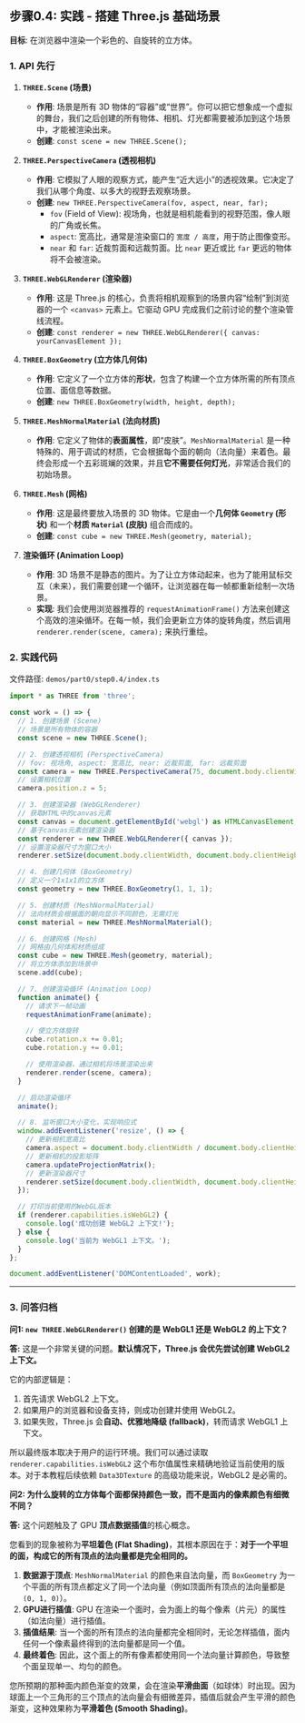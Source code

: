 ## 步骤0.4: 实践 - 搭建 Three.js 基础场景

**目标**: 在浏览器中渲染一个彩色的、自旋转的立方体。

### **1. API 先行**

1.  **`THREE.Scene` (场景)**

    - **作用**: 场景是所有 3D 物体的“容器”或“世界”。你可以把它想象成一个虚拟的舞台，我们之后创建的所有物体、相机、灯光都需要被添加到这个场景中，才能被渲染出来。
    - **创建**: `const scene = new THREE.Scene();`

2.  **`THREE.PerspectiveCamera` (透视相机)**

    - **作用**: 它模拟了人眼的观察方式，能产生“近大远小”的透视效果。它决定了我们从哪个角度、以多大的视野去观察场景。
    - **创建**: `new THREE.PerspectiveCamera(fov, aspect, near, far);`
      - `fov` (Field of View): 视场角，也就是相机能看到的视野范围，像人眼的广角或长焦。
      - `aspect`: 宽高比，通常是渲染窗口的 `宽度 / 高度`，用于防止图像变形。
      - `near` 和 `far`: 近裁剪面和远裁剪面。比 `near` 更近或比 `far` 更远的物体将不会被渲染。

3.  **`THREE.WebGLRenderer` (渲染器)**

    - **作用**: 这是 Three.js 的核心，负责将相机观察到的场景内容“绘制”到浏览器的一个 `<canvas>` 元素上。它驱动 GPU 完成我们之前讨论的整个渲染管线流程。
    - **创建**: `const renderer = new THREE.WebGLRenderer({ canvas: yourCanvasElement });`

4.  **`THREE.BoxGeometry` (立方体几何体)**

    - **作用**: 它定义了一个立方体的**形状**，包含了构建一个立方体所需的所有顶点位置、面信息等数据。
    - **创建**: `new THREE.BoxGeometry(width, height, depth);`

5.  **`THREE.MeshNormalMaterial` (法向材质)**

    - **作用**: 它定义了物体的**表面属性**，即“皮肤”。`MeshNormalMaterial` 是一种特殊的、用于调试的材质，它会根据每个面的朝向（法向量）来着色。最终会形成一个五彩斑斓的效果，并且**它不需要任何灯光**，非常适合我们的初始场景。

6.  **`THREE.Mesh` (网格)**

    - **作用**: 这是最终要放入场景的 3D 物体。它是由一个**几何体 `Geometry` (形状)** 和一个**材质 `Material` (皮肤)** 组合而成的。
    - **创建**: `const cube = new THREE.Mesh(geometry, material);`

7.  **渲染循环 (Animation Loop)**
    - **作用**: 3D 场景不是静态的图片。为了让立方体动起来，也为了能用鼠标交互（未来），我们需要创建一个循环，让浏览器在每一帧都重新绘制一次场景。
    - **实现**: 我们会使用浏览器推荐的 `requestAnimationFrame()` 方法来创建这个高效的渲染循环。在每一帧，我们会更新立方体的旋转角度，然后调用 `renderer.render(scene, camera);` 来执行重绘。

### **2. 实践代码**

文件路径: `demos/part0/step0.4/index.ts`

```typescript
import * as THREE from 'three';

const work = () => {
  // 1. 创建场景 (Scene)
  // 场景是所有物体的容器
  const scene = new THREE.Scene();

  // 2. 创建透视相机 (PerspectiveCamera)
  // fov: 视场角, aspect: 宽高比, near: 近裁剪面, far: 远裁剪面
  const camera = new THREE.PerspectiveCamera(75, document.body.clientWidth / document.body.clientHeight, 0.1, 1000);
  // 设置相机位置
  camera.position.z = 5;

  // 3. 创建渲染器 (WebGLRenderer)
  // 获取HTML中的canvas元素
  const canvas = document.getElementById('webgl') as HTMLCanvasElement;
  // 基于canvas元素创建渲染器
  const renderer = new THREE.WebGLRenderer({ canvas });
  // 设置渲染器尺寸为窗口大小
  renderer.setSize(document.body.clientWidth, document.body.clientHeight);

  // 4. 创建几何体 (BoxGeometry)
  // 定义一个1x1x1的立方体
  const geometry = new THREE.BoxGeometry(1, 1, 1);

  // 5. 创建材质 (MeshNormalMaterial)
  // 法向材质会根据面的朝向显示不同颜色，无需灯光
  const material = new THREE.MeshNormalMaterial();

  // 6. 创建网格 (Mesh)
  // 网格由几何体和材质组成
  const cube = new THREE.Mesh(geometry, material);
  // 将立方体添加到场景中
  scene.add(cube);

  // 7. 创建渲染循环 (Animation Loop)
  function animate() {
    // 请求下一帧动画
    requestAnimationFrame(animate);

    // 使立方体旋转
    cube.rotation.x += 0.01;
    cube.rotation.y += 0.01;

    // 使用渲染器，通过相机将场景渲染出来
    renderer.render(scene, camera);
  }

  // 启动渲染循环
  animate();

  // 8. 监听窗口大小变化，实现响应式
  window.addEventListener('resize', () => {
    // 更新相机宽高比
    camera.aspect = document.body.clientWidth / document.body.clientHeight;
    // 更新相机的投影矩阵
    camera.updateProjectionMatrix();
    // 更新渲染器尺寸
    renderer.setSize(document.body.clientWidth, document.body.clientHeight);
  });

  // 打印当前使用的WebGL版本
  if (renderer.capabilities.isWebGL2) {
    console.log('成功创建 WebGL2 上下文!');
  } else {
    console.log('当前为 WebGL1 上下文。');
  }
};

document.addEventListener('DOMContentLoaded', work);
```

---

### **3. 问答归档**

**问1: `new THREE.WebGLRenderer()` 创建的是 WebGL1 还是 WebGL2 的上下文？**

**答:**
这是一个非常关键的问题。**默认情况下，Three.js 会优先尝试创建 WebGL2 上下文。**

它的内部逻辑是：

1.  首先请求 WebGL2 上下文。
2.  如果用户的浏览器和设备支持，则成功创建并使用 WebGL2。
3.  如果失败，Three.js 会**自动、优雅地降级 (fallback)**，转而请求 WebGL1 上下文。

所以最终版本取决于用户的运行环境。我们可以通过读取 `renderer.capabilities.isWebGL2` 这个布尔值属性来精确地验证当前使用的版本。对于本教程后续依赖 `Data3DTexture` 的高级功能来说，WebGL2 是必需的。

**问2: 为什么旋转的立方体每个面都保持颜色一致，而不是面内的像素颜色有细微不同？**

**答:**
这个问题触及了 GPU **顶点数据插值**的核心概念。

您看到的现象被称为**平坦着色 (Flat Shading)**，其根本原因在于：**对于一个平坦的面，构成它的所有顶点的法向量都是完全相同的。**

1.  **数据源于顶点**: `MeshNormalMaterial` 的颜色来自法向量，而 `BoxGeometry` 为一个平面的所有顶点都定义了同一个法向量（例如顶面所有顶点的法向量都是 `(0, 1, 0)`）。
2.  **GPU进行插值**: GPU 在渲染一个面时，会为面上的每个像素（片元）的属性（如法向量）进行插值。
3.  **插值结果**: 当一个面的所有顶点的法向量都完全相同时，无论怎样插值，面内任何一个像素最终得到的法向量都是同一个值。
4.  **最终着色**: 因此，这个面上的所有像素都使用同一个法向量计算颜色，导致整个面呈现单一、均匀的颜色。

您所预期的那种面内颜色渐变的效果，会在渲染**平滑曲面**（如球体）时出现。因为球面上一个三角形的三个顶点的法向量会有细微差异，插值后就会产生平滑的颜色渐变，这种效果称为**平滑着色 (Smooth Shading)**。
